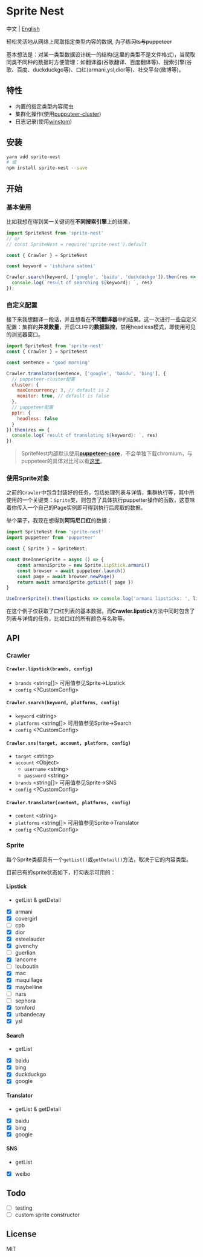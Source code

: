 #  Sprite Nest

中文 | [English](README-EN.md)

轻松灵活地从网络上爬取指定类型内容的数据, ~~为了练习ts与puppeteer~~

基本想法是：对某一类型数据设计统一的结构(这里的类型不是文件格式)，当爬取同类不同种的数据时方便管理：如翻译器(谷歌翻译、百度翻译等)、搜索引擎(谷歌、百度、duckduckgo等)、口红(armani,ysl,dior等)、社交平台(微博等)。

## 特性

* 内置的指定类型内容爬虫
* 集群化操作(使用[pupputeer-cluster](https://github.com/thomasdondorf/puppeteer-cluster))
* 日志记录(使用[winstom](https://github.com/winstonjs/winston))

## 安装

```bash
yarn add sprite-nest
# 或
npm install sprite-nest --save
```

## 开始

### 基本使用

比如我想在得到某一关键词在**不同搜索引擎**上的结果，

```js
import SpriteNest from 'sprite-nest'
// or
// const SpriteNest = require('sprite-nest').default

const { Crawler } = SpriteNest

const keyword = 'ishihara satomi'

Crawler.search(keyword, ['google', 'baidu', 'duckduckgo']).then(res => {
  console.log(`result of searching ${keyword}: `, res)
});
```

### 自定义配置

接下来我想翻译一段话，并且想看在**不同翻译器**中的结果。这一次进行一些自定义配置：集群的**并发数量**，开启CLI中的**数据监控**，禁用headless模式，即使用可见的浏览器窗口。

```js
import SpriteNest from 'sprite-nest'
const { Crawler } = SpriteNest

const sentence = 'good morning'

Crawler.translator(sentence, ['google', 'baidu', 'bing'], {
  // puppeteer-cluster配置
  cluster: { 
    maxConcurrency: 3, // default is 2
    monitor: true, // default is false
  },
  // puppeteer配置
  pptr: { 
    headless: false
  }
}).then(res => {
  console.log(`result of translating ${keyword}: `, res)
})
```

> SpriteNest内部默认使用[**puppeteer-core**](https://www.npmjs.com/package/puppeteer-core)，不会单独下载chromium，与puppeteer的具体对比可以看[这里](https://github.com/GoogleChrome/puppeteer/blob/master/docs/api.md#puppeteer-vs-puppeteer-core)。

### 使用Sprite对象

之前的`Crawler`中包含封装好的任务，包括处理列表与详情，集群执行等，其中所使用的一个关键类：`Sprite`类，则包含了具体执行puppetter操作的函数，这意味着你传入一个自己的Page实例即可得到执行后爬取的数据。

举个栗子，我现在想得到**阿玛尼口红**的数据：

```js
import SpriteNest from 'sprite-nest'
import puppeteer from 'puppeteer'

const { Sprite } = SpriteNest;

const UseInnerSprite = async () => {
    const armaniSprite = new Sprite.LipStick.armani()
    const browser = await puppeteer.launch()
    const page = await browser.newPage()
    return await armaniSprite.getList({ page })
}

UseInnerSprite().then(lipsticks => console.log('armani lipsticks: ', lipsticks));
```

在这个例子仅获取了口红列表的基本数据，而**Crawler.lipstick**方法中同时包含了列表与详情的任务，比如口红的所有颜色与名称等。

## API

### Crawler

#### `Crawler.lipstick(brands, config)`

* `brands` <string[]> 可用值参见Sprite->Lipstick
* `config` <?CustomConfig>

#### `Crawler.search(keyword, platforms, config)`

* `keyword` \<string\>
* `platforms` <string[]> 可用值参见Sprite->Search
* `config` <?CustomConfig>

#### `Crawler.sns(target, account, platform, config)`

* `target` \<string\>
* `account` \<Object\>
  * `username` \<string\>
  * `password` \<string\>
* `brands` <string[]> 可用值参见Sprite->SNS
* `config` <?CustomConfig>

#### `Crawler.translator(content, platforms, config)`

* `content` \<string\>
* `platforms` <string[]> 可用值参见Sprite->Translator
* `config` <?CustomConfig>

### Sprite

每个Sprite类都具有一个`getList()`或`getDetail()`方法，取决于它的内容类型。

目前已有的sprite状态如下，打勾表示可用的：

#### Lipstick

* getList & getDetail

- [x] armani
- [x] covergirl
- [ ] cpb
- [x] dior
- [x] esteelauder
- [x] givenchy
- [ ] guerlian
- [x] lancome
- [ ] louboutin
- [x] mac
- [x] maquillage
- [x] maybelline
- [ ] nars
- [ ] sephora
- [x] tomford
- [x] urbandecay
- [x] ysl

#### Search

* getList

- [x] baidu
- [x] bing
- [x] duckduckgo
- [x] google

#### Translator

* getList & getDetail

- [x] baidu
- [x] bing
- [x] google

#### SNS

* getList

- [x] weibo 

## Todo

- [ ] testing
- [ ] custom sprite constructor

## License

MIT
